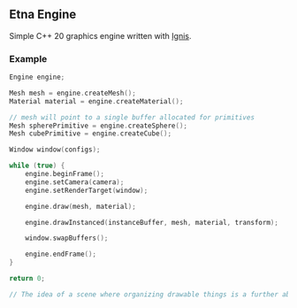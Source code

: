 ## Etna Engine

Simple C++ 20 graphics engine written with [Ignis](https://github.com/nablaFox/Ignis).

### Example


```cpp
Engine engine;

Mesh mesh = engine.createMesh();
Material material = engine.createMaterial();

// mesh will point to a single buffer allocated for primitives
Mesh spherePrimitive = engine.createSphere();
Mesh cubePrimitive = engine.createCube();

Window window(configs);

while (true) {
    engine.beginFrame();
    engine.setCamera(camera);
    engine.setRenderTarget(window);

    engine.draw(mesh, material);

    engine.drawInstanced(instanceBuffer, mesh, material, transform);

    window.swapBuffers();

    engine.endFrame();
}

return 0;

// The idea of a scene where organizing drawable things is a further abstraction that will be added later
```


